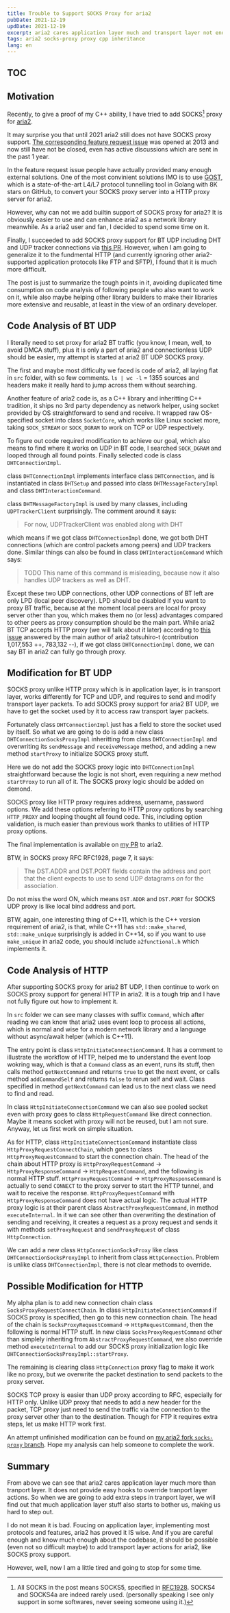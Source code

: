 ```yaml
---
title: Trouble to Support SOCKS Proxy for aria2
pubDate: 2021-12-19
updDate: 2021-12-19
excerpt: aria2 cares application layer much and transport layer not enough, causing no easy code point to add transport layer SOCKS proxy.
tags: aria2 socks-proxy proxy cpp inheritance
lang: en
---
```


<!-- Copyright (c) 2020-2022 myl7 -->
<!-- SPDX-License-Identifier: CC-BY-SA-4.0 -->

## TOC

## Motivation

Recently, to give a proof of my C++ ability, I have tried to add SOCKS[^1] proxy for [aria2](https://aria2.github.io/).

It may surprise you that until 2021 aria2 still does not have SOCKS proxy support.
[The corresponding feature request issue](https://github.com/aria2/aria2/issues/153)
was opened at 2013 and now still have not be closed, even has active discussions which are sent in the past 1 year.

In the feature request issue people have actually provided many enough external solutions.
One of the most convinient solutions IMO is to use [GOST](https://v2.gost.run/en/),
which is a state-of-the-art L4/L7 protocol tunnelling tool in Golang with 8K stars on GitHub,
to convert your SOCKS proxy server into a HTTP proxy server for aria2.

However, why can not we add builtin support of SOCKS proxy for aria2?
It is obviously easier to use and can enhance aria2 as a network library meanwhile.
As a aria2 user and fan, I decided to spend some time on it.

Finally, I succeeded to add SOCKS proxy support for BT UDP including DHT and UDP tracker connections via
[this PR](https://github.com/aria2/aria2/pull/1857).
However, when I am going to generalize it to the fundmental HTTP
(and currently ignoring other aria2-supported application protocols like FTP and SFTP),
I found that it is much more difficult.

The post is just to summarize the tough points in it,
avoiding duplicated time consumption on code analysis of following people who also want to work on it,
while also maybe helping other library builders to make their libraries more extensive and reusable,
at least in the view of an ordinary developer.

## Code Analysis of BT UDP

I literally need to set proxy for aria2 BT traffic (you know, I mean, well, to avoid DMCA stuff),
plus it is only a part of aria2 and connectionless UDP should be easier,
my attempt is started at aria2 BT UDP SOCKS proxy.

The first and maybe most difficulty we faced is code of aria2, all laying flat in `src` folder, with so few comments.
`ls | wc -l` = 1355 sources and headers make it really hard to jump across them without searching.

Another feature of aria2 code is, as a C++ library and inheritting C++ tradition,
it ships no 3rd party dependency as network helper, using socket provided by OS straightforward to send and receive.
It wrapped raw OS-specified socket into class `SocketCore`, which works like Linux socket more,
taking `SOCK_STREAM` or `SOCK_DGRAM` to work on TCP or UDP respectively.

To figure out code required modification to achieve our goal, which also means to find where it works on UDP in BT code,
I searched `SOCK_DGRAM` and looped through all found points.
Finally selected code is class `DHTConnectionImpl`.

class `DHTConnectionImpl` implements interface class `DHTConnection`,
and is instantiated in class `DHTSetup` and passed into class `DHTMessageFactoryImpl` and class `DHTInteractionCommand`.

class `DHTMessageFactoryImpl` is used by many classes, including `UDPTrackerClient` surprisingly.
The comment around it says:

> For now, UDPTrackerClient was enabled along with DHT

which means if we got class `DHTConnectionImpl` done, we got both DHT connections
(which are control packets among peers) and UDP trackers done.
Similar things can also be found in class `DHTInteractionCommand` which says:

> TODO This name of this command is misleading, because now it also handles UDP trackers as well as DHT.

Except these two UDP connections, other UDP connections of BT left are only LPD (local peer discovery).
LPD should be disabled if you want to proxy BT traffic,
because at the moment local peers are local for proxy server other than you,
which makes them no (or less) advantages compared to other peers as proxy consumption should be the main part.
While aria2 BT TCP accepts HTTP proxy (we will talk about it later) according to
[this issue](https://github.com/aria2/aria2/issues/470)
answered by the main author of aria2 tatsuhiro-t (contribution 1,017,553 ++, 783,132 --),
if we got class `DHTConnectionImpl` done, we can say BT in aria2 can fully go through proxy.

## Modification for BT UDP

SOCKS proxy unlike HTTP proxy which is in application layer,
is in transport layer, works differently for TCP and UDP, and requires to send and modify transport layer packets.
To add SOCKS proxy support for aria2 BT UDP, we have to get the socket used by it to access raw transport layer packets.

Fortunately class `DHTConnectionImpl` just has a field to store the socket used by itself.
So what we are going to do is add a new class `DHTConnectionSocksProxyImpl` inheritting from class `DHTConnectionImpl`
and overwriting its `sendMessage` and `receiveMessage` method,
and adding a new method `startProxy` to initialize SOCKS proxy stuff.

Here we do not add the SOCKS proxy logic into `DHTConnectionImpl` straightforward because the logic is not short,
even requiring a new method `startProxy` to run all of it.
The SOCKS proxy logic should be added on demond.

SOCKS proxy like HTTP proxy requires address, username, password options.
We add these options referring to HTTP proxy options by searching `HTTP_PROXY` and looping thought all found code.
This, including option validation, is much easier than previous work thanks to utilities of HTTP proxy options.

The final implementation is available on [my PR](https://github.com/aria2/aria2/pull/1857) to aria2.

BTW, in SOCKS proxy RFC RFC1928, page 7, it says:

> The DST.ADDR and DST.PORT fields contain the address and port that the client expects to use to send UDP datagrams _on_ for the association.

Do not miss the word ON, which means `DST.ADDR` and `DST.PORT` for SOCKS UDP proxy is like local bind address and port.

BTW, again, one interesting thing of C++11, which is the C++ version requirement of aria2, is that,
while C++11 has `std::make_shared`, `std::make_unique` surprisingly is added in C++14,
so if you want to use `make_unique` in aria2 code, you should include `a2functional.h` which implements it.

## Code Analysis of HTTP

After supporting SOCKS proxy for aria2 BT UDP,
I then continue to work on SOCKS proxy support for general HTTP in aria2.
It is a tough trip and I have not fully figure out how to implement it.

In `src` folder we can see many classes with suffix `Command`,
which after reading we can know that aria2 uses event loop to process all actions,
which is normal and wise for a modern network library and a language without async/await helper (which is C++11).

The entry point is class `HttpInitiateConnectionCommand`.
It has a comment to illustrate the workflow of HTTP, helped me to understand the event loop wokring way,
which is that a `Command` class as an event, runs its stuff,
then calls method `getNextCommand` and returns `true` to get the next event,
or calls method `addCommandSelf` and returns `false` to rerun self and wait.
Class specified in method `getNextCommand` can lead us to the next class we need to find and read.

In class `HttpInitiateConnectionCommand` we can also see
pooled socket even with proxy goes to class `HttpRequestCommand` like direct connection.
Maybe it means socket with proxy will not be reused, but I am not sure.
Anyway, let us first work on simple situation.

As for HTTP, class `HttpInitiateConnectionCommand` instantiate class `HttpProxyRequestConnectChain`,
which goes to class `HttpProxyRequestCommand` to start the connection chain.
The head of the chain about HTTP proxy is
`HttpProxyRequestCommand` -> `HttpProxyResponseCommand` -> `HttpRequestCommand`,
and the following is normal HTTP stuff.
`HttpProxyRequestCommand` -> `HttpProxyResponseCommand` is actually to send `CONNECT` to the proxy server
to start the HTTP tunnel, and wait to receive the response.
`HttpProxyRequestCommand` with `HttpProxyResponseCommand` does not have actual logic.
The actual HTTP proxy logic is at their parent class `AbstractProxyRequestCommand`, in method `executeInternal`.
In it we can see other than overwriting the destination of sending and receiving,
it creates a request as a proxy request and sends it with
methods `setProxyRequest` and `sendProxyRequest` of class `HttpConnection`.

We can add a new class `HttpConnectionSocksProxy` like class `DHTConnectionSocksProxyImpl` to inherit from
class `HttpConnection`.
Problem is unlike class `DHTConnectionImpl`, there is not clear methods to override.

## Possible Modification for HTTP

My alpha plan is to add new connection chain class `SocksProxyRequestConnectChain`.
In class `HttpInitiateConnectionCommand` if SOCKS proxy is specified, then go to this new connection chain.
The head of the chain is `SocksProxyRequestCommand` -> `HttpRequestCommand`, then the following is normal HTTP stuff.
In new class `SocksProxyRequestCommand` other than simplely inheriting from `AbstractProxyRequestCommand`,
we also override method `executeInternal` to add our SOCKS proxy initialization logic
like `DHTConnectionSocksProxyImpl::startProxy`.

The remaining is clearing class `HttpConnection` proxy flag to make it work like no proxy, but we overwrite
the packet destination to send packets to the proxy server.

SOCKS TCP proxy is easier than UDP proxy according to RFC, especially for HTTP only.
Unlike UDP proxy that needs to add a new header for the packet,
TCP proxy just need to send the traffic via the connection to the proxy server other than to the destination.
Though for FTP it requires extra steps, let us make HTTP work first.

An attempt unfinished modification can be found on
[my aria2 fork `socks-proxy` branch](https://github.com/myl7/aria2/tree/socks-proxy).
Hope my analysis can help someone to complete the work.

## Summary

From above we can see that aria2 cares application layer much more than tranport layer.
It does not provide easy hooks to override tranport layer actions.
So when we are going to add extra steps in tranport layer,
we will find out that much application layer stuff also starts to bother us, making us hard to step out.

I do not mean it is bad.
Foucing on application layer, implementing most protocols and features, aria2 has proved it IS wise.
And if you are careful enough and know much enough about the codebase,
it should be possible (even not so difficult maybe) to add transport layer actions for aria2, like SOCKS proxy support.

However, well, now I am a little tired and going to stop for some time.

[^1]: All SOCKS in the post means SOCKS5, specified in [RFC1928](https://datatracker.ietf.org/doc/html/rfc1928). SOCKS4 and SOCKS4a are indeed rarely used. (personally speaking I see only support in some softwares, never seeing someone using it.)
